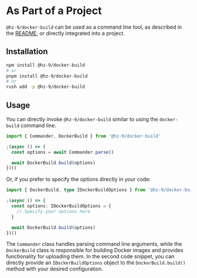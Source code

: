# As Part of a Project

`@hz-9/docker-build` can be used as a command line tool, as described in the [README](./), or directly integrated into a project.

## Installation

```bash
npm install @hz-9/docker-build
# or
pnpm install @hz-9/docker-build
# or
rush add -p @hz-9/docker-build
```

## Usage

You can directly invoke `@hz-9/docker-build` similar to using the `docker-build` command line.

```ts
import { Commander, DockerBuild } from '@hz-9/docker-build'

;(async () => {
  const options = await Commander.parse()

  await DockerBuild.build(options)
})()
```

Or, if you prefer to specify the options directly in your code:

```ts
import { DockerBuild, type IDockerBuildOptions } from '@hz-9/docker-build'

;(async () => {
  const options: IDockerBuildOptions = {
    // Specify your options here
  }

  await DockerBuild.build(options)
})()
```

The `Commander` class handles parsing command line arguments, while the `DockerBuild` class is responsible for building Docker images and provides functionality for uploading them. In the second code snippet, you can directly provide an `IDockerBuildOptions` object to the `DockerBuild.build()` method with your desired configuration.
